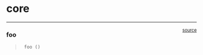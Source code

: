 # core


<!-- WARNING: THIS FILE WAS AUTOGENERATED! DO NOT EDIT! -->

------------------------------------------------------------------------

<a
href="https://github.com/aadegunloye/nbdev_cards/blob/main/nbdev_cards/core.py#L9"
target="_blank" style="float:right; font-size:smaller">source</a>

### foo

>      foo ()
